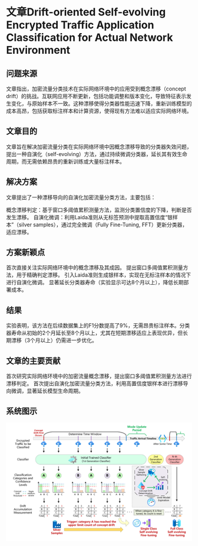 # 文章Drift-oriented Self-evolving Encrypted Traffic  Application Classification for Actual Network  Environment
## 问题来源
文章指出，加密流量分类技术在实际网络环境中的应用受到概念漂移（concept drift）的挑战。互联网应用不断更新，包括功能调整和版本变化，导致特征表示发生变化，与原始样本不一致。这种漂移使得分类器性能迅速下降，重新训练模型的成本高昂，包括获取标注样本和计算资源，使得现有方法难以适应实际网络环境。
## 文章目的
文章旨在解决加密流量分类在实际网络环境中因概念漂移导致的分类器失效问题，提出一种自演化（self-evolving）方法，通过持续微调分类器，延长其有效生命周期，而无需依赖昂贵的重新训练或大量标注样本。
## 解决方案
文章提出了一种漂移导向的自演化加密流量分类方法，主要包括：

概念漂移判定：基于窗口多阈值累积测量方法，监测分类置信度的下降，判断是否发生漂移。
自演化微调：利用Laida准则从无标签预测中提取高置信度“银样本”（silver samples），通过完全微调（Fully Fine-Tuning, FFT）更新分类器，适应漂移。
## 方案新颖点
首次直接关注实际网络环境中的概念漂移及其成因。
提出窗口多阈值累积测量方法，用于精确判定漂移。
引入Laida准则生成银样本，实现在无标注样本的情况下进行自演化微调。
显著延长分类器寿命（实验显示可达8个月以上），降低长期部署成本。
## 结果
实验表明，该方法在后续数据集上的F1分数提高了9%，无需昂贵标注样本。分类器寿命从初始的2个月延长至8个月以上，尤其在短期漂移适应上表现优异，但长期漂移（3个月以上）仍需进一步优化。
## 文章的主要贡献
首次研究实际网络环境中的加密流量概念漂移，提出窗口多阈值累积测量方法进行漂移判定。
首次提出自演化加密流量分类方法，利用高置信度银样本进行漂移导向微调，显著延长模型生命周期。


## 系统图示
<img src="Screenshot 2025-10-23 230839.png" >

